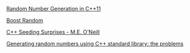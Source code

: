 [Random Number Generation in C++11](https://isocpp.org/files/papers/n3551.pdf)

[Boost Random](https://www.boost.org/doc/libs/1_74_0/doc/html/boost_random.html)

[C++ Seeding Surprises - M.E. O'Neill](https://www.pcg-random.org/posts/cpp-seeding-surprises.html)

[Generating random numbers using C++ standard library: the problems](https://codingnest.com/generating-random-numbers-using-c-standard-library-the-problems/#:~:text=There%20is%20no%20way%20to%20seed%20a%20Random%20Number%20Engine,line%20of%20the%20C%2B%2B%20example.)
